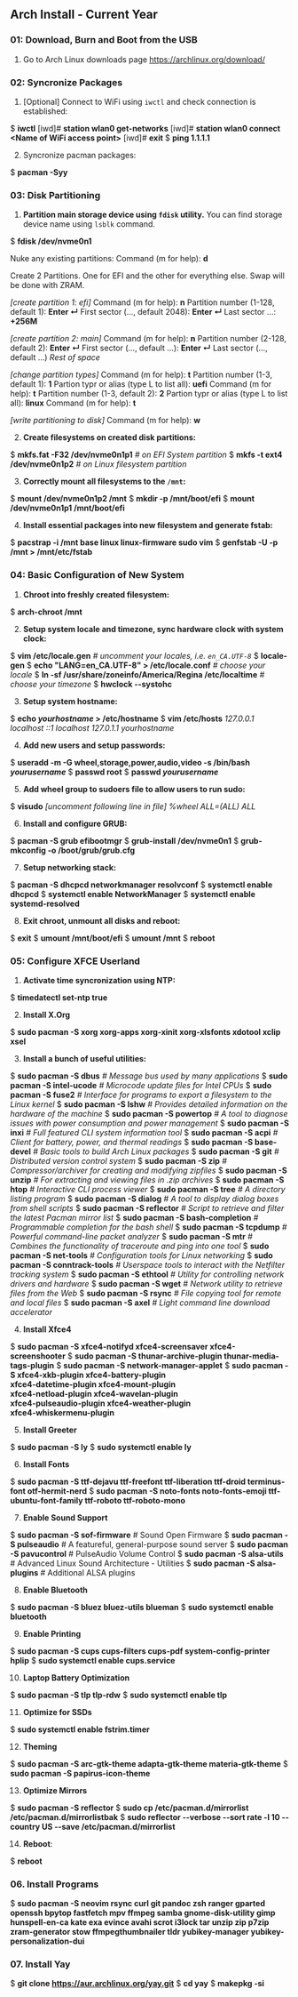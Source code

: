 ## Arch Install - Current Year

### 01: Download, Burn and Boot from the USB

1. Go to Arch Linux downloads page https://archlinux.org/download/

### 02: Syncronize Packages

1. [Optional] Connect to WiFi using `iwctl` and check connection is established:

$ <b>iwctl</b>
[iwd]# <b>station wlan0 get-networks</b>
[iwd]# <b>station wlan0 connect &lt;Name of WiFi access point&gt;</b>
[iwd]# <b>exit</b>
$ <b>ping 1.1.1.1</b>

2. Syncronize pacman packages:

$ <b>pacman -Syy</b>

### 03: Disk Partitioning

1. **Partition main storage device using `fdisk` utility.** You can find storage device name using `lsblk` command.

$ <b>fdisk /dev/nvme0n1</b>

Nuke any existing partitions: Command (m for help): <b>d</b>

Create 2 Partitions. One for EFI and the other for everything else. Swap will be done with ZRAM.

<i>[create partition 1: efi]</i>
Command (m for help): <b>n</b>
Partition number (1-128, default 1): <b>Enter &crarr;</b>
First sector (..., default 2048): <b>Enter &crarr;</b>
Last sector ...: <b>+256M</b>

<i>[create partition 2: main]</i>
Command (m for help): <b>n</b>
Partition number (2-128, default 2): <b>Enter &crarr;</b>
First sector (..., default ...): <b>Enter &crarr;</b>
Last sector (..., default ...) <i>Rest of space</i>

<i>[change partition types]</i>
Command (m for help): <b>t</b>
Partition number (1-3, default 1): <b>1</b>
Partion typr or alias (type L to list all): <b>uefi</b>
Command (m for help): <b>t</b>
Partition number (1-3, default 2): <b>2</b>
Partion typr or alias (type L to list all): <b>linux</b>
Command (m for help): <b>t</b>

<i>[write partitioning to disk]</i>
Command (m for help): <b>w</b>

2. **Create filesystems on created disk partitions:**

$ <b>mkfs.fat -F32 /dev/nvme0n1p1</b> <i># on EFI System partition</i>
$ <b>mkfs -t ext4 /dev/nvme0n1p2</b>   <i># on Linux filesystem partition</i>

3. **Correctly mount all filesystems to the `/mnt`:**

$ <b>mount /dev/nvme0n1p2 /mnt</b>
$ <b>mkdir -p /mnt/boot/efi</b>
$ <b>mount /dev/nvme0n1p1 /mnt/boot/efi</b>

4. **Install essential packages into new filesystem and generate fstab:**

$ <b>pacstrap -i /mnt base linux linux-firmware sudo vim</b>
$ <b>genfstab -U -p /mnt > /mnt/etc/fstab</b>

### 04: Basic Configuration of New System

1. **Chroot into freshly created filesystem:**

$ <b>arch-chroot /mnt</b>

2. **Setup system locale and timezone, sync hardware clock with system clock:**

$ <b>vim /etc/locale.gen</b>   <i># uncomment your locales, i.e. `en_CA.UTF-8`</i>
$ <b>locale-gen</b>
$ <b>echo "LANG=en_CA.UTF-8" > /etc/locale.conf</b>                <i># choose your locale</i>
$ <b>ln -sf /usr/share/zoneinfo/America/Regina /etc/localtime</b>   <i># choose your timezone</i>
$ <b>hwclock --systohc</b>

3. **Setup system hostname:**

$ <b>echo <i>yourhostname</i> > /etc/hostname</b>
$ <b>vim /etc/hosts</b>
    <i>127.0.0.1 localhost</i>
    <i>::1       localhost</i>
    <i>127.0.1.1 yourhostname</i>

4. **Add new users and setup passwords:**

$ <b>useradd -m -G wheel,storage,power,audio,video -s /bin/bash <i>yourusername</i></b>
$ <b>passwd root</b>
$ <b>passwd <i>yourusername</i></b>

5. **Add wheel group to sudoers file to allow users to run sudo:**

$ <b>visudo</b>
    <i>[uncomment following line in file]</i>
    <i>%wheel ALL=(ALL) ALL</i>

6. **Install and configure GRUB:**

$ <b>pacman -S grub efibootmgr</b>
$ <b>grub-install /dev/nvme0n1</b>
$ <b>grub-mkconfig -o /boot/grub/grub.cfg</b>

7. **Setup networking stack:**

$ <b>pacman -S dhcpcd networkmanager resolvconf</b>
$ <b>systemctl enable dhcpcd</b>
$ <b>systemctl enable NetworkManager</b>
$ <b>systemctl enable systemd-resolved</b>

8. **Exit chroot, unmount all disks and reboot:**

$ <b>exit</b>
$ <b>umount /mnt/boot/efi</b>
$ <b>umount /mnt</b>
$ <b>reboot</b>

### 05: Configure XFCE Userland

1. **Activate time syncronization using NTP:**

$ <b>timedatectl set-ntp true</b>

2. **Install X.Org**

$ <b>sudo pacman -S xorg xorg-apps xorg-xinit xorg-xlsfonts xdotool xclip xsel</b>

3. **Install a bunch of useful utilities:**

$ <b>sudo pacman -S dbus</b>              <i># Message bus used by many applications</i>
$ <b>sudo pacman -S intel-ucode</b>       <i># Microcode update files for Intel CPUs</i>
$ <b>sudo pacman -S fuse2</b>             <i># Interface for programs to export a filesystem to the Linux kernel</i>
$ <b>sudo pacman -S lshw</b>              <i># Provides detailed information on the hardware of the machine</i>
$ <b>sudo pacman -S powertop</b>          <i># A tool to diagnose issues with power consumption and power management</i>
$ <b>sudo pacman -S inxi</b>              <i># Full featured CLI system information tool</i>
$ <b>sudo pacman -S acpi</b>              <i># Client for battery, power, and thermal readings</i>
$ <b>sudo pacman -S base-devel</b>        <i># Basic tools to build Arch Linux packages</i>
$ <b>sudo pacman -S git</b>               <i># Distributed version control system</i>
$ <b>sudo pacman -S zip</b>               <i># Compressor/archiver for creating and modifying zipfiles</i>
$ <b>sudo pacman -S unzip</b>             <i># For extracting and viewing files in .zip archives</i>
$ <b>sudo pacman -S htop</b>              <i># Interactive CLI process viewer</i>
$ <b>sudo pacman -S tree</b>              <i># A directory listing program</i>
$ <b>sudo pacman -S dialog</b>            <i># A tool to display dialog boxes from shell scripts</i>
$ <b>sudo pacman -S reflector</b>         <i># Script to retrieve and filter the latest Pacman mirror list</i>
$ <b>sudo pacman -S bash-completion</b>   <i># Programmable completion for the bash shell</i>
$ <b>sudo pacman -S tcpdump</b>           <i># Powerful command-line packet analyzer</i>
$ <b>sudo pacman -S mtr</b>               <i># Combines the functionality of traceroute and ping into one tool</i>
$ <b>sudo pacman -S net-tools</b>         <i># Configuration tools for Linux networking</i>
$ <b>sudo pacman -S conntrack-tools</b>   <i># Userspace tools to interact with the Netfilter tracking system</i>
$ <b>sudo pacman -S ethtool</b>           <i># Utility for controlling network drivers and hardware</i>
$ <b>sudo pacman -S wget</b>              <i># Network utility to retrieve files from the Web</i>
$ <b>sudo pacman -S rsync</b>             <i># File copying tool for remote and local files</i>
$ <b>sudo pacman -S axel</b>              <i># Light command line download accelerator</i>

4. **Install Xfce4**

$ <b>sudo pacman -S xfce4-notifyd xfce4-screensaver xfce4-screenshooter</b>
$ <b>sudo pacman -S thunar-archive-plugin thunar-media-tags-plugin</b>
$ <b>sudo pacman -S network-manager-applet</b>
$ <b>sudo pacman -S xfce4-xkb-plugin         xfce4-battery-plugin \
                 xfce4-datetime-plugin    xfce4-mount-plugin   \
                 xfce4-netload-plugin     xfce4-wavelan-plugin \
                 xfce4-pulseaudio-plugin  xfce4-weather-plugin \
                 xfce4-whiskermenu-plugin</b>

5. **Install Greeter**

$ <b>sudo pacman -S ly</b>
$ <b>sudo systemctl enable ly</b>

6. **Install Fonts**

$ <b>sudo pacman -S ttf-dejavu ttf-freefont ttf-liberation ttf-droid terminus-font otf-hermit-nerd</b>
$ <b>sudo pacman -S noto-fonts noto-fonts-emoji ttf-ubuntu-font-family ttf-roboto ttf-roboto-mono</b>

7. **Enable Sound Support**

$ <b>sudo pacman -S sof-firmware</b>    # Sound Open Firmware
$ <b>sudo pacman -S pulseaudio</b>      # A featureful, general-purpose sound server
$ <b>sudo pacman -S pavucontrol</b>     # PulseAudio Volume Control
$ <b>sudo pacman -S alsa-utils</b>      # Advanced Linux Sound Architecture - Utilities
$ <b>sudo pacman -S alsa-plugins</b>    # Additional ALSA plugins

8. **Enable Bluetooth**

$ <b>sudo pacman -S bluez bluez-utils blueman</b>
$ <b>sudo systemctl enable bluetooth</b>

9. **Enable Printing**

$ <b>sudo pacman -S cups cups-filters cups-pdf system-config-printer hplip</b>
$ <b>sudo systemctl enable cups.service</b>

10. **Laptop Battery Optimization** 

$ <b>sudo pacman -S tlp tlp-rdw</b>
$ <b>sudo systemctl enable tlp</b>

11. **Optimize for SSDs**

$ <b>sudo systemctl enable fstrim.timer</b>

12. **Theming**

$ <b>sudo pacman -S arc-gtk-theme adapta-gtk-theme materia-gtk-theme</b>
$ <b>sudo pacman -S papirus-icon-theme</b>

13. **Optimize Mirrors**

$ <b>sudo pacman -S reflector</b>
$ <b>sudo cp /etc/pacman.d/mirrorlist /etc/pacman.d/mirrorlistbak</b>
$ <b>sudo reflector --verbose --sort rate -l 10 --country US --save /etc/pacman.d/mirrorlist</b>

14. **Reboot**:

$ <b>reboot</b>

### 06. Install Programs

$ <b>sudo pacman -S neovim rsync curl git pandoc zsh ranger gparted openssh bpytop fastfetch mpv ffmpeg samba gnome-disk-utility gimp hunspell-en-ca kate exa evince avahi scrot i3lock tar unzip zip p7zip zram-generator stow ffmpegthumbnailer tldr yubikey-manager yubikey-personalization-dui</b>

### 07. Install Yay

$ <b>git clone https://aur.archlinux.org/yay.git</b>
$ <b>cd yay</b>
$ <b>makepkg -si</b>



